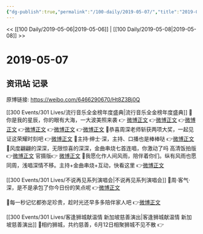 ```yaml
---
{"dg-publish":true,"permalink":"/100-daily/2019-05-07/","title":"2019-05-07"}
---
```



<< [[100 Daily/2019-05-06\|2019-05-06]] | [[100 Daily/2019-05-08\|2019-05-08]] >>

# 2019-05-07

## 资讯站 记录

原博链接: https://weibo.com/6466290670/Ht8Z3Bj0Q

[[300 Events/301 Lives/流行音乐全金榜年度盛典\|流行音乐全金榜年度盛典]]
💫你是我的星辰，你的眼有大海，一大波美照来袭
👉 [微博正文](https://m.weibo.cn/6466290670/4369210446026471)
👉[微博正文](https://m.weibo.cn/6466290670/4369224392331702)
👉[微博正文](https://m.weibo.cn/6466290670/4369375018449105)
👉[微博正文](https://m.weibo.cn/6466290670/4369394282272429)
👉[微博正文](https://m.weibo.cn/6466290670/4369398036558897)
👉[微博正文](https://m.weibo.cn/3467997832/4369421101349078)
💫恭喜周深老师斩获两项大奖，一起见证这荣耀时刻吧
👉[微博正文](https://m.weibo.cn/6466290670/4369263596914717)
💫主持·绅士·深，主持、口播也是棒棒哒
👉[微博正文](https://m.weibo.cn/6466290670/4369270110719864)
💫风度翩翩的深深，无限惊喜的深深，金曲串烧七首连唱，你激动了吗
高清饭拍版👉[微博正文](https://m.weibo.cn/6466290670/4369287739025659)
官摄版👉 [微博正文](https://m.weibo.cn/6466290670/4369379494063741)
💫我愿化作人间风雨，陪伴着你们。纵有风雨也愿同周，浅唱深情不移。主持+金曲串烧+互动，快看这里
👉[微博正文](https://m.weibo.cn/6466290670/4369418043570501)

[[300 Events/301 Lives/不说再见系列演唱会\|不说再见系列演唱会]]
💫周·客气·深，是不是承包了你今日份的笑点呢
👉[微博正文](https://m.weibo.cn/6466290670/4369402939553326)

💫每一秒记忆都弥足珍贵，趁时光还早多多陪伴家人吧
👉[微博正文](https://m.weibo.cn/6466290670/4369453539897981)

[[300 Events/301 Lives/客逢狮城献温情 新加坡慈善演出\|客逢狮城献温情 新加坡慈善演出]]
💫相约狮城，共约慈善，6月12日相聚狮城不见不散
👉[](https://m.weibo.cn/6466290670/4369456023422739)
